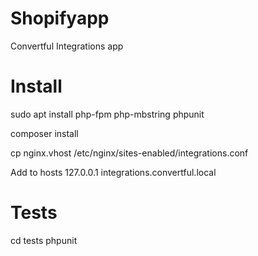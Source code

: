 # Shopifyapp
Convertful Integrations app

# Install
sudo apt install php-fpm php-mbstring phpunit

composer install

cp nginx.vhost /etc/nginx/sites-enabled/integrations.conf

Add to hosts 127.0.0.1 integrations.convertful.local 

# Tests

cd tests
phpunit